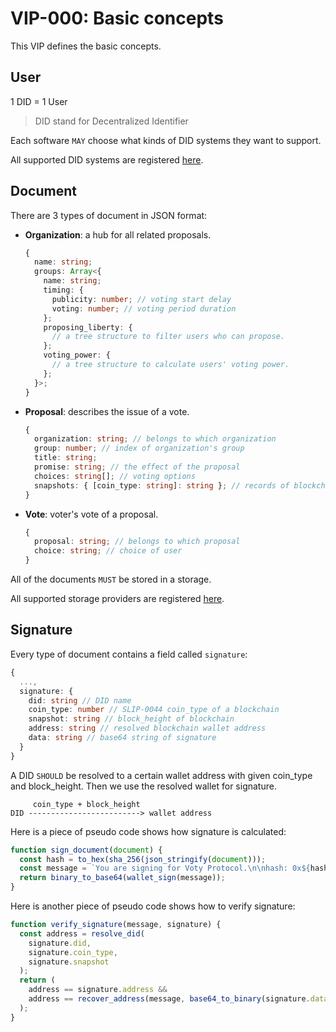 # VIP-000: Basic concepts

This VIP defines the basic concepts.

## User

1 DID = 1 User

> DID stand for Decentralized Identifier

Each software `MAY` choose what kinds of DID systems they want to support.

All supported DID systems are registered [here](/vips/VIP-001.md).

## Document

There are 3 types of document in JSON format:

- **Organization**: a hub for all related proposals.

  ```ts
  {
    name: string;
    groups: Array<{
      name: string;
      timing: {
        publicity: number; // voting start delay
        voting: number; // voting period duration
      };
      proposing_liberty: {
        // a tree structure to filter users who can propose.
      };
      voting_power: {
        // a tree structure to calculate users' voting power.
      };
    }>;
  }
  ```

- **Proposal**: describes the issue of a vote.

  ```ts
  {
    organization: string; // belongs to which organization
    group: number; // index of organization's group
    title: string;
    promise: string; // the effect of the proposal
    choices: string[]; // voting options
    snapshots: { [coin_type: string]: string }; // records of blockchains' height
  }
  ```

- **Vote**: voter's vote of a proposal.

  ```ts
  {
    proposal: string; // belongs to which proposal
    choice: string; // choice of user
  }
  ```

All of the documents `MUST` be stored in a storage.

All supported storage providers are registered [here](/vips/VIP-002.md).

## Signature

Every type of document contains a field called `signature`:

```ts
{
  ...,
  signature: {
    did: string // DID name
    coin_type: number // SLIP-0044 coin_type of a blockchain
    snapshot: string // block_height of blockchain
    address: string // resolved blockchain wallet address
    data: string // base64 string of signature
  }
}
```

A DID `SHOULD` be resolved to a certain wallet address with given coin_type and block_height. Then we use the resolved wallet for signature.

```
     coin_type + block_height
DID -------------------------> wallet address
```

Here is a piece of pseudo code shows how signature is calculated:

```ts
function sign_document(document) {
  const hash = to_hex(sha_256(json_stringify(document)));
  const message = `You are signing for Voty Protocol.\n\nhash: 0x${hash}`;
  return binary_to_base64(wallet_sign(message));
}
```

Here is another piece of pseudo code shows how to verify signature:

```ts
function verify_signature(message, signature) {
  const address = resolve_did(
    signature.did,
    signature.coin_type,
    signature.snapshot
  );
  return (
    address == signature.address &&
    address == recover_address(message, base64_to_binary(signature.data))
  );
}
```

